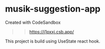 # musik-suggestion-app
Created with CodeSandbox

>>https://j1pxxj.csb.app/

This project is build using UseState react hook. 
